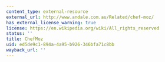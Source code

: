 ```yaml
---
content_type: external-resource
external_url: http://www.andale.com.au/Related/chef-moz/
has_external_license_warning: true
license: https://en.wikipedia.org/wiki/All_rights_reserved
status: ''
title: ChefMoz
uid: ed5de9c1-894a-4a95-b926-346bfa71c8bb
wayback_url: ''
---
```


